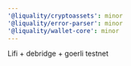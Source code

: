```yaml
---
'@liquality/cryptoassets': minor
'@liquality/error-parser': minor
'@liquality/wallet-core': minor
---
```


Lifi + debridge + goerli testnet
